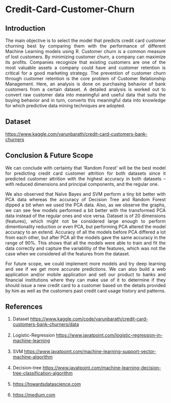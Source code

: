 # Credit-Card-Customer-Churn

## Introduction
<p align = "justify">The main objective is to select the model that predicts credit card customer churning best by comparing them with the performance of different Machine Learning models using R. Customer churn is a common measure of lost customers. By minimizing customer churn, a company can maximize its profits. Companies recognize that existing customers are one of the most valuable assets a company could have and customer retention is critical for a good marketing strategy. The prevention of customer churn through customer retention is the core problem of Customer Relationship Management. Here, an analysis is done on purchasing behavior of bank customers from a certain dataset. A detailed analysis is worked out to convert raw customer data into meaningful and useful data that suits the buying behavior and in turn, converts this meaningful data into knowledge for which predictive data mining techniques are adopted.</p>


## Dataset 
https://www.kaggle.com/varunbarath/credit-card-customers-bank-churners

## Conclusion & Future Scope 
<p align = "justify">We can conclude with certainty that ‘Random Forest’ will be the best model for 
predicting credit card customer attrition for both datasets since it predicted customer 
attrition with the highest accuracy in both datasets – with reduced dimensions and 
principal components, and the regular one. </p>
<p align = "justify">We also observed that Naïve Bayes and SVM perform a tiny bit better with PCA data 
whereas the accuracy of Decision Tree and Random Forest dipped a bit when we used 
the PCA data. Also, as we observe the graphs, we can see few models performed a 
bit better with the transformed PCA data instead of the regular ones and vice versa. 
Dataset is of 20 dimensions (features), which might not be considered large enough 
to perform dimentionality reduction or even PCA, but performing PCA altered the 
model accuracy to an extend. Accuracy of all the models before PCA differed a lot 
from each other, but after PCA all the models gave the same accuracy in the range of 
90%. This shows that all the models were able to train and fit the data correctly and 
capture the variablitiy of the features, which was not the case when we considered all 
the features from the dataset. </p>
<p align = "justify">For future scope, we could implement more models and try deep learning and see if 
we get more accurate predictions. We can also build a web application and/or mobile 
application and sell our product to banks and financial institutions where they can 
make use of it to determine if they should issue a new credit card to a customer based 
on the details provided by him as well as the customers past credit card usage history 
and patterns. </p>

## References

1.	Dataset  https://www.kaggle.com/code/varunbarath/credit-card-customers-bank-churners/data<br><br>
2.	Logistic-Regression https://www.javatpoint.com/logistic-regression-in-machine-learning<br><br>
3.	SVM  https://www.javatpoint.com/machine-learning-support-vector-machine-algorithm<br><br>
4.	Decision-tree  https://www.javatpoint.com/machine-learning-decision-tree-classification-algorithm<br><br>
5.	https://towardsdatascience.com<br><br>
6.	https://medium.com<br><br>
